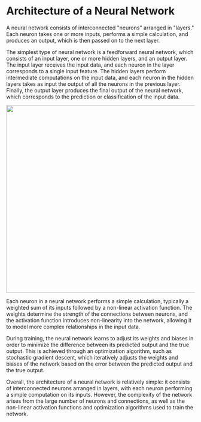# Architecture of a Neural Network

A neural network consists of interconnected "neurons" arranged in "layers." Each neuron takes one or more inputs, performs a simple calculation, and produces an output, which is then passed on to the next layer.

The simplest type of neural network is a feedforward neural network, which consists of an input layer, one or more hidden layers, and an output layer. The input layer receives the input data, and each neuron in the layer corresponds to a single input feature. The hidden layers perform intermediate computations on the input data, and each neuron in the hidden layers takes as input the output of all the neurons in the previous layer. Finally, the output layer produces the final output of the neural network, which corresponds to the prediction or classification of the input data.

<p align="center"> <img src="https://user-images.githubusercontent.com/24811295/221954806-55f5812c-da4c-4393-a0ba-26d41ff603ba.png" height="500" width="600"> </p>

Each neuron in a neural network performs a simple calculation, typically a weighted sum of its inputs followed by a non-linear activation function. The weights determine the strength of the connections between neurons, and the activation function introduces non-linearity into the network, allowing it to model more complex relationships in the input data.

During training, the neural network learns to adjust its weights and biases in order to minimize the difference between its predicted output and the true output. This is achieved through an optimization algorithm, such as stochastic gradient descent, which iteratively adjusts the weights and biases of the network based on the error between the predicted output and the true output.

Overall, the architecture of a neural network is relatively simple: it consists of interconnected neurons arranged in layers, with each neuron performing a simple computation on its inputs. However, the complexity of the network arises from the large number of neurons and connections, as well as the non-linear activation functions and optimization algorithms used to train the network.
